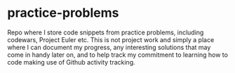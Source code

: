 # practice-problems
Repo where I store code snippets from practice problems, including codewars, Project Euler etc. This is not project work and simply a place where I can document my progress, any interesting solutions that may come in handy later on, and to help track my commitment to learning how to code making use of Github activity tracking.
